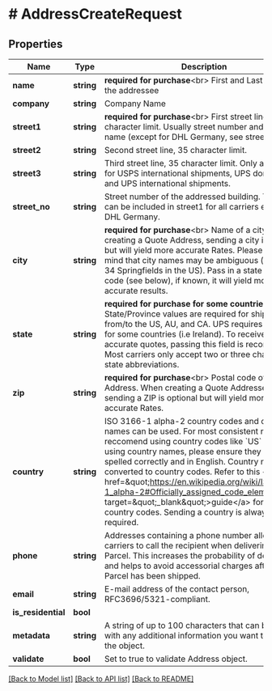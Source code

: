 # # AddressCreateRequest

## Properties

Name | Type | Description | Notes
------------ | ------------- | ------------- | -------------
**name** | **string** | **required for purchase**&lt;br&gt; First and Last Name of the addressee | [optional]
**company** | **string** | Company Name | [optional]
**street1** | **string** | **required for purchase**&lt;br&gt; First street line, 35 character limit. Usually street number and street name (except for DHL Germany, see street_no). | [optional]
**street2** | **string** | Second street line, 35 character limit. | [optional]
**street3** | **string** | Third street line, 35 character limit.  Only accepted for USPS international shipments, UPS domestic and UPS international shipments. | [optional]
**street_no** | **string** | Street number of the addressed building.  This field can be included in street1 for all carriers except for DHL Germany. | [optional]
**city** | **string** | **required for purchase**&lt;br&gt; Name of a city. When creating a Quote Address, sending a city is optional but will yield more accurate Rates.  Please bear in mind that city names may be ambiguous (there are 34 Springfields in the US). Pass in a state  or a ZIP code (see below), if known, it will yield more accurate results. | [optional]
**state** | **string** | **required for purchase for some countries**&lt;br&gt; State/Province values are required for shipments from/to the US, AU, and CA. UPS requires province for some  countries (i.e Ireland). To receive more accurate quotes, passing this field is recommended. Most carriers  only accept two or three character state abbreviations. | [optional]
**zip** | **string** | **required for purchase**&lt;br&gt; Postal code of an Address. When creating a Quote Addresses, sending a ZIP is optional but will yield more  accurate Rates. | [optional]
**country** | **string** | ISO 3166-1 alpha-2 country codes and country names can be used. For most consistent results, we reccomend using country codes like &#x60;US&#x60; or &#x60;DE&#x60;. If using country names, please ensure they are spelled correctly and in English. Country names are converted to country codes. Refer to this &lt;a href&#x3D;\&quot;https://en.wikipedia.org/wiki/ISO_3166-1_alpha-2#Officially_assigned_code_elements\&quot; target&#x3D;\&quot;_blank\&quot;&gt;guide&lt;/a&gt; for a list of country codes. Sending a country is always required. | [optional]
**phone** | **string** | Addresses containing a phone number allow carriers to call the recipient when delivering the Parcel. This  increases the probability of delivery and helps to avoid accessorial charges after a Parcel has been shipped. | [optional]
**email** | **string** | E-mail address of the contact person, RFC3696/5321-compliant. | [optional]
**is_residential** | **bool** |  | [optional]
**metadata** | **string** | A string of up to 100 characters that can be filled with any additional information you want  to attach to the object. | [optional]
**validate** | **bool** | Set to true to validate Address object. | [optional]

[[Back to Model list]](../../README.md#models) [[Back to API list]](../../README.md#endpoints) [[Back to README]](../../README.md)
